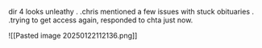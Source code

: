 dir 4 looks unleathy . .chris mentioned a few issues with stuck obituaries . .trying to get access again, responded to chta just now.

![[Pasted image 20250122112136.png]]